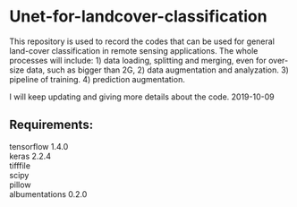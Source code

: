 # Unet-for-landcover-classification
This repository is used to record the codes that can be used for general land-cover classification in remote sensing applications. The whole processes will include: 1) data loading, splitting and merging, even for over-size data, such as bigger than 2G, 2) data augmentation and analyzation. 3) pipeline of training. 4) prediction augmentation.   

I will keep updating and giving more details about the code. 2019-10-09
 
 Requirements: 
 -------------
 tensorflow 1.4.0     
 keras 2.2.4      
 tifffile     
 scipy      
 pillow     
 albumentations 0.2.0   
